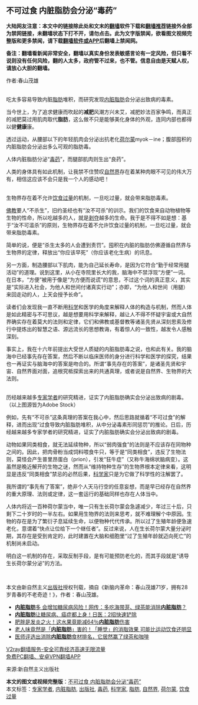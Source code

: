  <h2>不可过食 内脏脂肪会分泌“毒药”</h2> <p class="notice"><b>大陆网友注意：本文中的链接除此处和文末的<a href="https://github.com/bannedbook/fanqiang" >翻墙</a>软件下载和<a href="https://github.com/killgcd/justmysocks/blob/master/README.md">翻墙推荐</a>链接外全部为禁网链接，未翻墙状态下打不开，请勿点击。此为文字版禁闻，欲看图文视频完整版和更多禁闻，请下载<a href="https://github.com/bannedbook/fanqiang">翻墙软件或APP</a>后翻墙上禁闻网。</p><p>备注：翻墙看新闻非常安全，翻墙以真实身份发表敏感言论有一定风险，但只看不说则没有任何风险，翻的人太多，政府管不过来，也不管。信息自由是天赋人权，请放心大胆的翻墙。</b></p>  <div class="entry"> <p>作者:春山茂雄</p> <p><br /> 吃太多容易导致内脏<a href="https://www.bannedbook.org/bnews/tag/%E8%84%82%E8%82%AA/" class="st_tag internal_tag" rel="tag" title="标签 脂肪 下的日志">脂肪</a>堆积，而研究发现<a href="https://www.bannedbook.org/bnews/tag/%E5%86%85%E8%84%8F%E8%84%82%E8%82%AA/" class="st_tag internal_tag" rel="tag" title="标签 内脏脂肪 下的日志">内脏脂肪</a>会分泌出致病的毒素。 </p> <p>当今世上，为了追求健康而吹起的<strong>减肥</strong>风潮方兴未艾，减肥妙法百家争鸣，而真正的减肥莫过用肌肉取代<strong>脂肪</strong>，这么做不只是能够美化身体的外观，连同内部也都得以健<strong>健康</strong>康。 </p> <p>透过运动，从腰部以下的年轻肌肉会分泌出抗老化<a href="https://www.bannedbook.org/bnews/tag/%e8%8d%b7%e5%b0%94%e8%92%99/" class="st_tag internal_tag" rel="tag" title="标签 荷尔蒙 下的日志">荷尔蒙</a>myok－ine；腹部囤积的内脏脂肪会分泌出多么可观的脂肪毒。 </p> <p>人体内脏脂肪分泌“<a href="https://www.bannedbook.org/bnews/tag/%E6%AF%92%E8%8D%AF/" class="st_tag internal_tag" rel="tag" title="标签 毒药 下的日志">毒药</a>”，而腿部肌肉则生出“良药”。 </p>  <p>人类的身体具有如此机制，让我禁不住赞叹<a href="https://www.bannedbook.org/bnews/tag/%e8%87%aa%e7%84%b6%e7%95%8c/" class="st_tag internal_tag" rel="tag" title="标签 自然界 下的日志">自然界</a>存在着某种肉眼不可见的伟大万有，相信这应该不会只是我一个人的感动吧！ </p> <p><br /> 生物界存在着不允许<a href="https://www.bannedbook.org/bnews/tag/%E9%A5%AE%E9%A3%9F%E8%BF%87%E9%87%8F/" class="st_tag internal_tag" rel="tag" title="标签 饮食过量 下的日志">饮食过量</a>的机制，一旦吃过量，就会带来脂肪毒素。 </p> <p><span class='wp_keywordlink'><a href="https://www.qi-gong.me/buddhism/" title="佛教" target="_blank">佛教</a></span>要人“不杀生”，旧约圣经也有“汝不可杀”的训示。我们的饮食来自动物植物等生物的性命，所以吃越多的人，就是<span class='wp_keywordlink'><a href="https://www.bannedbook.org/forum2/topic21.html" title="《剥夺》 黄建民 著" target="_blank">剥夺</a></span>越多的生命。我于是不得不如是想：基于“汝不可滥杀”的原则，生物界存在着不允许饮食过量的机制，一旦吃过量，就会带来脂肪毒素。 </p> <p>简单的说，便是“杀生太多的人会遭到责罚”。囤积在内脏的脂肪仿佛遵循自然界与生物界的定律，释放出“你应该早死”（你应该老化生病）的讯息。 </p> <p>另一方面，制造腰部以下肌肉，能为自己延长寿命，是因为它符合“勤于经常用腿活动”的道理。说到这里，从小在寺院里长大的我，脑海中不禁浮现“方便”一词。在日本，“方便”被用于像是“为方便而说谎”的意思，不过这个词的真正意义，其实是“实际进入社会，为他人和世间付诸真实行动”；亦即，“为他人和世间（用腿）来回走动的人，上天会授予长命”。 </p>  <p>读者们会发现我一直不断用<span class='wp_keywordlink'><a href="https://www.bannedbook.org/forum11/topic309.html" title="禁片：“科学”的棍子" target="_blank">科学</a></span>和医学的角度来解释人体的构造与机制，然而人体是如此精密与不可思议，越是想要用科学来解释，越让人不得不怀疑宇宙或大自然界确实存在着莫大的法则和定律，它们和佛教或基督教等诸圣先贤从深刻思索及修行中提炼出的智慧之语、源远流长的思想教诲，有着惊人的一致性，越发令人感触深刻。 </p> <p>事实上，我在十六年前提出大受世人质疑的内脏脂肪毒之说，也和此有关。我的脑海中已经事先存在答案，然后不断以临床医师的身分进行科学和医学的探究，结果也一再证实与脑海中的答案是吻合的。所谓“事先存在的答案”，是诸圣先贤和宇宙、自然界面对面，追根究柢探索出来的共通真理，或者说是自然界、生物界的大法则。 </p> <p><br /> 历经越来越多<a href="https://www.bannedbook.org/bnews/tag/%E4%B8%93%E5%AE%B6%E5%AD%A6%E8%80%85/" class="st_tag internal_tag" rel="tag" title="标签 专家学者 下的日志">专家学者</a>的研究精进，证实了内脏脂肪确实会分泌出致病的剧毒。（以上图源皆为Adobe Stock） </p> <p>例如，先有“不可杀”这条真理的答案在我心中，然后思路就循着“不可过食”的解释，进而出现“过食导致内脏脂肪堆积，从中分泌毒素形同惩罚”的推论。日后，历经越来越多专家学者的研究精进，证实了内脏脂肪确实会分泌出致病的剧毒。 </p> <p>动物如果同类相食，就无法延续物种，所以“弱肉强食”的法则是不应该存在同物种之间的。因此，把肉骨粉当成饲料喂食牛只，等于是“同类相食”，违反了生物法则，莫怪会产生普里昂蛋白（prion），引发“狂牛症”（又称牛海绵状脑病变）。这虽然是晚近解开的生物之谜，然而从“维持物种生存”的生物界根本定律来看，这明显是违反“同类相食”禁忌的必然后果，<a href="https://www.bannedbook.org/bnews/tag/%e7%a7%91%e5%ad%a6%e5%ae%b6/" class="st_tag internal_tag" rel="tag" title="标签 科学家 下的日志">科学家</a>只是为它做了科学性的注解罢了。 </p>  <p>我所谓的“事先有了答案”，绝非个人天马行空的任意妄想，而是早已经存在自然界的重大原理、法则或定律，这一套运行的基础同样也存在人体当中。 </p> <p>人体内将近一百种荷尔蒙当中，唯一只有生长荷尔蒙会急遽减少，年过三十后，只剩下二十岁时的一半左右。如果用生物界的法则来思考，就不难理解个中原因。生物的存在是为了繁衍子息延续生命，以便物种代代传承。所以过了生殖年龄便急速老化，意谓着“快点让位给下一个继任者”。反过来说，人在生长荷尔蒙大量分泌时期，其存在是受到肯定的，此时建置在大脑和细胞里“过了生殖年龄就迈向死亡”的机制尚未启动。 </p> <p>明白这一机制的存在，采取反制手段，是有可能预防老化的，而其手段就是“诱导生长荷尔蒙分泌”的方法。 </p> <p>&nbsp; </p> <p>本文由新自然主义<a href="https://www.bannedbook.org/bnews/tag/%E5%87%BA%E7%89%88%E7%A4%BE/" class="st_tag internal_tag" rel="tag" title="标签 出版社 下的日志">出版社</a>授权刊载，摘自《新脑内革命：春山茂雄71岁，拥有28岁青春的不老奇迹！》，作者：春山茂雄。 </p>  <ul class='op-related-articles' title='相关阅读'> <li><a href='https://www.bannedbook.org/bnews/health/20201110/1428748.html' target='_blank'><b>内脏脂肪</b>多 会增加糖尿病风险！网传：多吃海带芽、绿茶能消除<b>内脏脂肪</b>？</a></li> <li><a href='https://www.bannedbook.org/bnews/health/20201003/1407379.html' target='_blank'><b>内脏脂肪</b>让糖尿病、癌症都上身！日医：2招快速铲除</a></li> <li><a href='https://www.bannedbook.org/bnews/lifebaike/20200607/1341217.html' target='_blank'>肥胖是发炎之火！这水果竟能减64％<b>内脏脂肪</b>伤害</a></li> <li><a href='https://www.bannedbook.org/bnews/health/20200521/1332072.html' target='_blank'>老人味竟然是「<b>内脏脂肪</b>」害的！「睡觉」的消脂效果 可能比运动饮食还明显</a></li> <li><a href='https://www.bannedbook.org/bnews/lifebaike/20191020/1209750.html' target='_blank'>医师评选出消除<b>内脏脂肪</b>食材排名，它居然赢了绿茶和咖啡</a></li> </ul> <p class="texttj"> <a href="https://github.com/bannedbook/fanqiang/wiki/V2ray%E6%9C%BA%E5%9C%BA" target="_blank">V2ray翻墙服务-安全可靠经济高速无限流量</a><br/> <a href="https://github.com/bannedbook/fanqiang/wiki/%E7%A6%81%E9%97%BB%E7%BD%91%E5%AE%89%E5%8D%93%E7%BF%BB%E5%A2%99%E6%96%B0%E9%97%BBAPP" target="_blank">免费PC翻墙、安卓VPN翻墙APP</a></p><p>来源:新自然主义出版社</p><a name='sharetosocial'></a>       <div><b>本文的图文或视频完整版</b>：<a href='https://www.bannedbook.org/bnews/comments/20201123/1435529.html'>不可过食 内脏脂肪会分泌“毒药”</a></div>  </div><!--END ENTRY--> <div class="postfooter"> <div>本文标签：<a href="https://www.bannedbook.org/bnews/tag/%E4%B8%93%E5%AE%B6%E5%AD%A6%E8%80%85/" rel="tag">专家学者</a>, <a href="https://www.bannedbook.org/bnews/tag/%E5%86%85%E8%84%8F%E8%84%82%E8%82%AA/" rel="tag">内脏脂肪</a>, <a href="https://www.bannedbook.org/bnews/tag/%E5%87%BA%E7%89%88%E7%A4%BE/" rel="tag">出版社</a>, <a href="https://www.bannedbook.org/bnews/tag/%E6%AF%92%E8%8D%AF/" rel="tag">毒药</a>, <a href="https://www.bannedbook.org/bnews/tag/%e7%a7%91%e5%ad%a6%e5%ae%b6/" rel="tag">科学家</a>, <a href="https://www.bannedbook.org/bnews/tag/%E8%84%82%E8%82%AA/" rel="tag">脂肪</a>, <a href="https://www.bannedbook.org/bnews/tag/%e8%87%aa%e7%84%b6%e7%95%8c/" rel="tag">自然界</a>, <a href="https://www.bannedbook.org/bnews/tag/%e8%8d%b7%e5%b0%94%e8%92%99/" rel="tag">荷尔蒙</a>, <a href="https://www.bannedbook.org/bnews/tag/%E9%A5%AE%E9%A3%9F%E8%BF%87%E9%87%8F/" rel="tag">饮食过量</a></div>  </div><!--END POSTFOOTER--> 